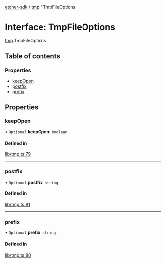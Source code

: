 [etcher-sdk](../README.md) / [tmp](../modules/tmp.md) / TmpFileOptions

# Interface: TmpFileOptions

[tmp](../modules/tmp.md).TmpFileOptions

## Table of contents

### Properties

- [keepOpen](tmp.TmpFileOptions.md#keepopen)
- [postfix](tmp.TmpFileOptions.md#postfix)
- [prefix](tmp.TmpFileOptions.md#prefix)

## Properties

### keepOpen

• `Optional` **keepOpen**: `boolean`

#### Defined in

[lib/tmp.ts:79](https://github.com/balena-io-modules/etcher-sdk/blob/a70e73b/lib/tmp.ts#L79)

___

### postfix

• `Optional` **postfix**: `string`

#### Defined in

[lib/tmp.ts:81](https://github.com/balena-io-modules/etcher-sdk/blob/a70e73b/lib/tmp.ts#L81)

___

### prefix

• `Optional` **prefix**: `string`

#### Defined in

[lib/tmp.ts:80](https://github.com/balena-io-modules/etcher-sdk/blob/a70e73b/lib/tmp.ts#L80)
